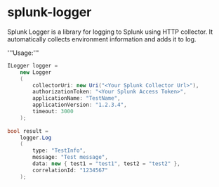 # splunk-logger

Splunk Logger is a library for logging to Splunk using HTTP collector. It automatically collects environment information and adds it to log.

'''Usage:'''

```csharp
ILogger logger = 
    new Logger
    (
        collectorUri: new Uri("<Your Splunk Collector Url>"), 
        authorizationToken: "<Your Splunk Access Token>", 
        applicationName: "TestName", 
        applicationVersion: "1.2.3.4", 
        timeout: 3000
    );
	
bool result = 
    logger.Log
    (
        type: "TestInfo", 
        message: "Test message", 
        data: new { test1 = "test1", test2 = "test2" },
        correlationId: "1234567"
    );	
```